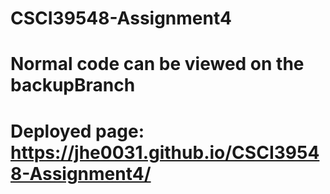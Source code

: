 # CSCI39548-Assignment4
# Normal code can be viewed on the backupBranch
# Deployed page: https://jhe0031.github.io/CSCI39548-Assignment4/
